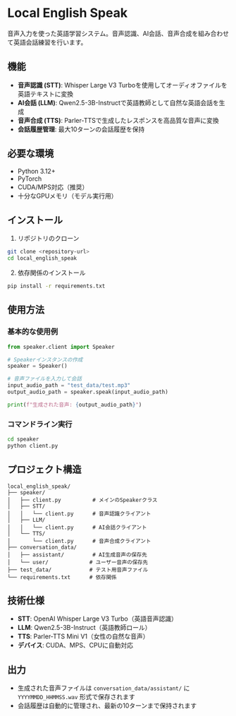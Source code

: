 # Local English Speak

音声入力を使った英語学習システム。音声認識、AI会話、音声合成を組み合わせて英語会話練習を行います。

## 機能

- **音声認識 (STT)**: Whisper Large V3 Turboを使用してオーディオファイルを英語テキストに変換
- **AI会話 (LLM)**: Qwen2.5-3B-Instructで英語教師として自然な英語会話を生成
- **音声合成 (TTS)**: Parler-TTSで生成したレスポンスを高品質な音声に変換
- **会話履歴管理**: 最大10ターンの会話履歴を保持

## 必要な環境

- Python 3.12+
- PyTorch
- CUDA/MPS対応（推奨）
- 十分なGPUメモリ（モデル実行用）

## インストール

1. リポジトリのクローン
```bash
git clone <repository-url>
cd local_english_speak
```

2. 依存関係のインストール
```bash
pip install -r requirements.txt
```

## 使用方法

### 基本的な使用例

```python
from speaker.client import Speaker

# Speakerインスタンスの作成
speaker = Speaker()

# 音声ファイルを入力して会話
input_audio_path = "test_data/test.mp3"
output_audio_path = speaker.speak(input_audio_path)

print(f"生成された音声: {output_audio_path}")
```

### コマンドライン実行

```bash
cd speaker
python client.py
```

## プロジェクト構造

```
local_english_speak/
├── speaker/
│   ├── client.py          # メインのSpeakerクラス
│   ├── STT/
│   │   └── client.py      # 音声認識クライアント
│   ├── LLM/
│   │   └── client.py      # AI会話クライアント
│   └── TTS/
│       └── client.py      # 音声合成クライアント
├── conversation_data/
│   ├── assistant/         # AI生成音声の保存先
│   └── user/             # ユーザー音声の保存先
├── test_data/            # テスト用音声ファイル
└── requirements.txt      # 依存関係
```

## 技術仕様

- **STT**: OpenAI Whisper Large V3 Turbo（英語音声認識）
- **LLM**: Qwen2.5-3B-Instruct（英語教師ロール）
- **TTS**: Parler-TTS Mini V1（女性の自然な音声）
- **デバイス**: CUDA、MPS、CPUに自動対応

## 出力

- 生成された音声ファイルは `conversation_data/assistant/` に `YYYYMMDD_HHMMSS.wav` 形式で保存されます
- 会話履歴は自動的に管理され、最新の10ターンまで保持されます